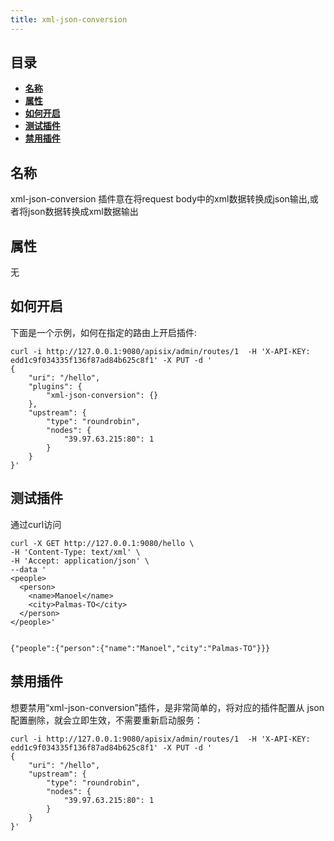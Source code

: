 ```yaml
---
title: xml-json-conversion
---
```



<!--
#
# Licensed to the Apache Software Foundation (ASF) under one or more
# contributor license agreements.  See the NOTICE file distributed with
# this work for additional information regarding copyright ownership.
# The ASF licenses this file to You under the Apache License, Version 2.0
# (the "License"); you may not use this file except in compliance with
# the License.  You may obtain a copy of the License at
#
#     http://www.apache.org/licenses/LICENSE-2.0
#
# Unless required by applicable law or agreed to in writing, software
# distributed under the License is distributed on an "AS IS" BASIS,
# WITHOUT WARRANTIES OR CONDITIONS OF ANY KIND, either express or implied.
# See the License for the specific language governing permissions and
# limitations under the License.
#
-->

## 目录

- [**名称**](#名称)
- [**属性**](#属性)
- [**如何开启**](#如何开启)
- [**测试插件**](#测试插件)
- [**禁用插件**](#禁用插件)

## 名称

xml-json-conversion 插件意在将request body中的xml数据转换成json输出,或者将json数据转换成xml数据输出

## 属性

无

## 如何开启

下面是一个示例，如何在指定的路由上开启插件:

```shell
curl -i http://127.0.0.1:9080/apisix/admin/routes/1  -H 'X-API-KEY: edd1c9f034335f136f87ad84b625c8f1' -X PUT -d '
{
    "uri": "/hello",
    "plugins": {
        "xml-json-conversion": {}
    },
    "upstream": {
        "type": "roundrobin",
        "nodes": {
            "39.97.63.215:80": 1
        }
    }
}'
```

## 测试插件

通过curl访问

```shell
curl -X GET http://127.0.0.1:9080/hello \
-H 'Content-Type: text/xml' \
-H 'Accept: application/json' \
--data '
<people>
  <person>
    <name>Manoel</name>
    <city>Palmas-TO</city>
  </person>
</people>'


{"people":{"person":{"name":"Manoel","city":"Palmas-TO"}}}
```

## 禁用插件

想要禁用“xml-json-conversion”插件，是非常简单的，将对应的插件配置从 json 配置删除，就会立即生效，不需要重新启动服务：

```shell
curl -i http://127.0.0.1:9080/apisix/admin/routes/1  -H 'X-API-KEY: edd1c9f034335f136f87ad84b625c8f1' -X PUT -d '
{
    "uri": "/hello",
    "upstream": {
        "type": "roundrobin",
        "nodes": {
            "39.97.63.215:80": 1
        }
    }
}'
```
